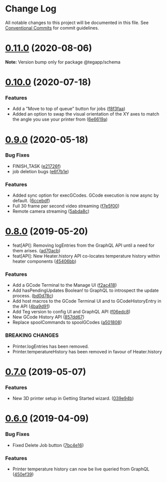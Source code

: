 # Change Log

All notable changes to this project will be documented in this file.
See [Conventional Commits](https://conventionalcommits.org) for commit guidelines.

# [0.11.0](https://github.com/tegapp/teg/compare/v0.10.1...v0.11.0) (2020-08-06)

**Note:** Version bump only for package @tegapp/schema





# [0.10.0](https://github.com/tegapp/teg/compare/v0.9.1...v0.10.0) (2020-07-18)


### Features

* Add a "Move to top of queue" button for jobs ([f8f3faa](https://github.com/tegapp/teg/commit/f8f3faa))
* Added an option to swap the visual orientation of the XY axes to match the angle you use your printer from ([6e6619a](https://github.com/tegapp/teg/commit/6e6619a))





# [0.9.0](https://github.com/tegapp/teg/compare/v0.8.0...v0.9.0) (2020-05-18)


### Bug Fixes

* FINISH_TASK ([e21726f](https://github.com/tegapp/teg/commit/e21726f))
* job deletion bugs ([e6f7b1e](https://github.com/tegapp/teg/commit/e6f7b1e))


### Features

* Added sync option for execGCodes. GCode execution is now async by default. ([6ccebdf](https://github.com/tegapp/teg/commit/6ccebdf))
* Full 30 frame per second video streaming ([f7e5f00](https://github.com/tegapp/teg/commit/f7e5f00))
* Remote camera streaming ([5abda8c](https://github.com/tegapp/teg/commit/5abda8c))





# [0.8.0](https://github.com/teg/teg/compare/v0.7.0...v0.8.0) (2019-05-20)


* feat[API]: Removing logEntries from the GraphQL API until a need for them arises. ([ad70acb](https://github.com/teg/teg/commit/ad70acb))
* feat[API]: New Heater.history API co-locates temperature history within heater components ([45406bb](https://github.com/teg/teg/commit/45406bb))


### Features

* Add a GCode Terminal to the Manage UI ([f2ac418](https://github.com/teg/teg/commit/f2ac418))
* Add hasPendingUpdates Boolean! to GraphQL to introspect the update process. ([bd0d78c](https://github.com/teg/teg/commit/bd0d78c))
* Add host macros to the GCode Terminal UI and to GCodeHistoryEntry in the API ([4ba9d91](https://github.com/teg/teg/commit/4ba9d91))
* Add Teg version to config UI and GraphQL API ([f06edc8](https://github.com/teg/teg/commit/f06edc8))
* New GCode History API ([857dd67](https://github.com/teg/teg/commit/857dd67))
* Replace spoolCommands to spoolGCodes ([a501808](https://github.com/teg/teg/commit/a501808))


### BREAKING CHANGES

* Printer.logEntries has been removed.
* Printer.temperatureHistory has been removed in favour of Heater.history





# [0.7.0](https://github.com/teg/teg/compare/v0.6.0...v0.7.0) (2019-05-07)


### Features

* New 3D printer setup in Getting Started wizard. ([039e94b](https://github.com/teg/teg/commit/039e94b))





# [0.6.0](https://github.com/teg/teg/compare/v0.5.10...v0.6.0) (2019-04-09)


### Bug Fixes

* Fixed Delete Job button ([7bc4e16](https://github.com/teg/teg/commit/7bc4e16))


### Features

* Printer temperature history can now be live queried from GraphQL ([450ef39](https://github.com/teg/teg/commit/450ef39))
